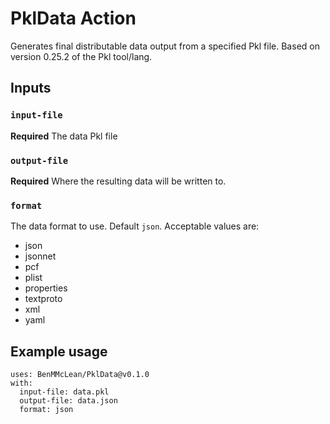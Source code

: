 # PklData Action

Generates final distributable data output from a specified Pkl file. Based on version 0.25.2 of the Pkl tool/lang.

## Inputs

### `input-file`

**Required** The data Pkl file

### `output-file`

**Required** Where the resulting data will be written to.

### `format`

The data format to use. Default `json`. Acceptable values are:

* json
* jsonnet
* pcf
* plist
* properties
* textproto
* xml
* yaml

## Example usage
```
uses: BenMMcLean/PklData@v0.1.0
with:
  input-file: data.pkl
  output-file: data.json
  format: json
```
